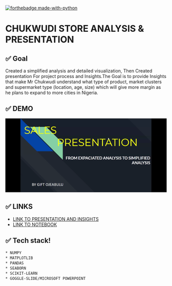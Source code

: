 [![forthebadge made-with-python](http://ForTheBadge.com/images/badges/made-with-python.svg)](https://www.python.org/)

# CHUKWUDI STORE ANALYSIS & PRESENTATION

## ✅ Goal
Created a simplified analysis and detailed visualization, Then Created presentation For project process and Insights.The Goal is to provide Insights that make Mr Chukwudi understand what type of product, market clusters and supermarket type (location, age, size) which will give more margin as he plans to expand to more cities in Nigeria.

## ✅ DEMO
![](https://github.com/Gift-Ojeabulu/CHUKWUDI-STORE-ANALYSIS/blob/main/Presentation-Chukwudi-store.gif)


## ✅ LINKS
*  [LINK TO PRESENTATION AND INSIGHTS](https://docs.google.com/presentation/d/17dqXXJa0k7jSPV0vNnqGsjjNfzMHg9C_n9ZQvgsdWr8/edit#slide=id.gc913e74879_0_1310)
*  [LINK TO NOTEBOOK](https://nbviewer.jupyter.org/github/Gift-Ojeabulu/CHUKWUDI-STORE-ANALYSIS/blob/main/supermarket_regression.ipynb)



## ✅ Tech stack!
	* NUMPY
	* MATPLOTLIB
	* PANDAS
	* SEABORN
	* SCIKIT-LEARN
    * GOGGLE-SLIDE/MICROSOFT POWERPOINT





